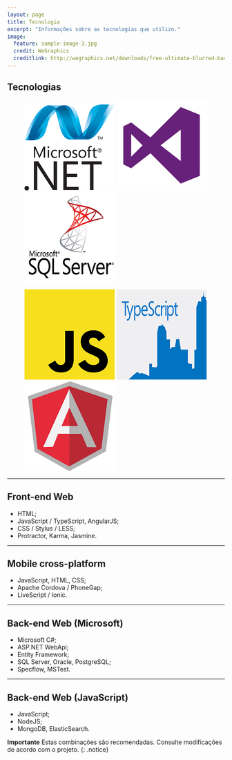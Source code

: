 ```yaml
---
layout: page
title: Tecnologia
excerpt: "Informações sobre as tecnologias que utilizo."
image:
  feature: sample-image-3.jpg
  credit: WeGraphics
  creditlink: http://wegraphics.net/downloads/free-ultimate-blurred-background-pack/
---
```


<style>
  article img {
    padding: 0.5em;
    box-sizing: border-box;    
  }
</style>

## Tecnologias

<figure class="third">
    <img src="/tecnologia/dotnet.png">
    <img src="/tecnologia/visualstudio.png">
    <img src="/tecnologia/sqlserver.png">
</figure>
<figure class="third">
    <img src="/tecnologia/javascript.png">
    <img src="/tecnologia/typescript.png">
    <img src="/tecnologia/angularjs.jpg">
</figure>

---

## Front-end Web

* HTML;
* JavaScript / TypeScript, AngularJS;
* CSS / Stylus / LESS;
* Protractor, Karma, Jasmine.

---

## Mobile cross-platform

* JavaScript, HTML, CSS;
* Apache Cordova / PhoneGap;
* LiveScript / Ionic.

---

## Back-end Web (Microsoft)

* Microsoft C#;
* ASP.NET WebApi;
* Entity Framework;
* SQL Server, Oracle, PostgreSQL;
* Specflow, MSTest.

---

## Back-end Web (JavaScript)

* JavaScript;
* NodeJS;
* MongoDB, ElasticSearch.

**Importante** Estas combinações são recomendadas. Consulte modificações de acordo com o projeto.
{: .notice}
